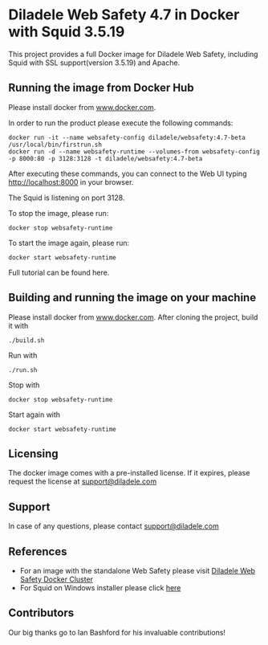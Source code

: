 Diladele Web Safety 4.7 in Docker with Squid 3.5.19
=============================================

This project provides a full Docker image for Diladele Web Safety, including Squid with SSL support(version 3.5.19) and Apache.

Running the image from Docker Hub
---
Please install docker from www.docker.com.

In order to run the product please execute the following commands:
    
    docker run -it --name websafety-config diladele/websafety:4.7-beta /usr/local/bin/firstrun.sh
    docker run -d --name websafety-runtime --volumes-from websafety-config -p 8000:80 -p 3128:3128 -t diladele/websafety:4.7-beta

After executing these commands, you can connect to the Web UI typing [http://localhost:8000](http://localhost:8000) in your browser.

The Squid is listening on port 3128. 

To stop the image, please run:

    docker stop websafety-runtime

To start the image again, please run:

    docker start websafety-runtime

Full tutorial can be found here.

Building and running the image on your machine
---
Please install docker from www.docker.com.
After cloning the project, build it with

    ./build.sh

Run with

    ./run.sh

Stop with

    docker stop websafety-runtime

Start again with

    docker start websafety-runtime


Licensing
---
The docker image comes with a pre-installed license. If it expires, please request the license at support@diladele.com

Support
---
In case of any questions, please contact support@diladele.com

References
---
* For an image with the standalone Web Safety please visit [Diladele Web Safety Docker Cluster](https://github.com/diladele/docker-cluster)
* For Squid on Windows installer please click [here](https://github.com/diladele/squid3-windows)

Contributors
---
Our big thanks go to Ian Bashford for his invaluable contributions!
